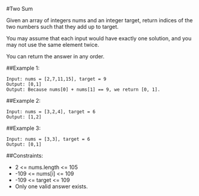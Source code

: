 #Two Sum

Given an array of integers nums and an integer target, return indices of the two numbers such that they add up to target.

You may assume that each input would have exactly one solution, and you may not use the same element twice.

You can return the answer in any order.

 
##Example 1:
```
Input: nums = [2,7,11,15], target = 9
Output: [0,1]
Output: Because nums[0] + nums[1] == 9, we return [0, 1].
```

##Example 2:
```
Input: nums = [3,2,4], target = 6
Output: [1,2]
```

##Example 3:
```
Input: nums = [3,3], target = 6
Output: [0,1]
```

##Constraints:
- 2 <= nums.length <= 105
- -109 <= nums[i] <= 109
- -109 <= target <= 109
- Only one valid answer exists.
